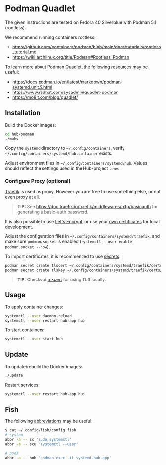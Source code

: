 # Podman Quadlet

The given instructions are tested on Fedora 40 Silverblue with Podman 5.1 (rootless).

We recommend running containers rootless:

- <https://github.com/containers/podman/blob/main/docs/tutorials/rootless_tutorial.md>
- <https://wiki.archlinux.org/title/Podman#Rootless_Podman>

To learn more about Podman Quadlet, the following resources may be useful:

- <https://docs.podman.io/en/latest/markdown/podman-systemd.unit.5.html>
- <https://www.redhat.com/sysadmin/quadlet-podman>
- <https://mo8it.com/blog/quadlet/>

## Installation

Build the Docker images:

```bash
cd hub/podman
./make
```

Copy the `systemd` directory to `~/.config/containers`, verify `~/.config/containers/systemd/hub.container` exists.

Adjust environment files in `~/.config/containers/systemd/hub`. Values should reflect the settings used in the Hub-project `.env`.

### Configure Proxy (optional)

[Traefik](https://doc.traefik.io/traefik/) is used as proxy. However you are free to use something else, or not even proxy at all.

> **TIP:** See <https://doc.traefik.io/traefik/middlewares/http/basicauth> for generating a basic-auth password.

It is also possible to use [Let's Encrypt](https://doc.traefik.io/traefik/https/acme/), or use your [own certificates](https://doc.traefik.io/traefik/https/tls/) for local development.

Adjust the configuration files in `~/.config/containers/systemd/traefik`, and make sure `podman.socket` is enabled (`systemctl --user enable podman.socket --now`).

To import certificates, it is recommended to use [secrets](https://www.redhat.com/sysadmin/new-podman-secrets-command):

```bash
podman secret create tlscert ~/.config/containers/systemd/traefik/certs/cert.pem
podman secret create tlskey ~/.config/containers/systemd/traefik/certs/key.pem
```

> **TIP:** Checkout [mkcert](https://github.com/FiloSottile/mkcert) for using TLS locally.

## Usage

To apply container changes:

```bash
systemctl --user daemon-reload
systemctl --user restart hub-app hub
```

To start containers:

```bash
systemctl --user start hub
```

## Update

To update/rebuild the Docker images:

```bash
./update
```

Restart services:

```bash
systemctl --user restart hub-app hub
```

## Fish

The following [abbreviations](https://fishshell.com/docs/current/cmds/abbr.html) may be useful:

```bash
$ cat ~/.config/fish/config.fish
# system
abbr -a -- sc 'sudo systemctl'
abbr -a -- scu 'systemctl --user'

# pods
abbr -a -- hub 'podman exec -it systemd-hub-app'
```
